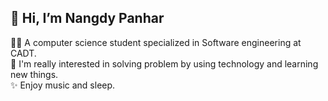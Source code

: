 ##  👋 Hi, I’m Nangdy Panhar
  🧑‍💻  A computer science student specialized in Software engineering at CADT.  
  👀  I'm really interested in solving problem by using technology and learning new things.  
  ✨  Enjoy music and sleep. 



<!--START_SECTION:waka-->
<!--END_SECTION:waka-->
